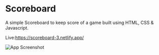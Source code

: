 # Scoreboard

A simple Scoreboard to keep score of a game built using HTML, CSS & Javascript.

Live:https://scoreboard-3.netlify.app/

![App Screenshot](images/Scoreboard.png)